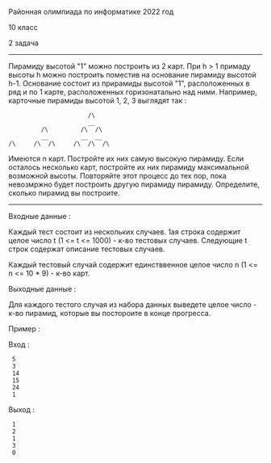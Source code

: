  Районная олимпиада по информатике 2022 год
 
 10 класс
 
 2 задача
 
 _______________________________________________________________________________________________________________________________________
 
   Пирамиду высотой "1" можно построить из 2 карт. При h > 1 примаду высоты h можно построить поместив на основание пирамиду высотой h-1. Основание состоит из прирамиды высотой "1",
расположенных в ряд и по 1 карте, расположенных горизонатально над ними. Например, карточные пирамиды высотой 1, 2, 3 выглядят так :

                          /\
                          __
             /\         /\  /\
             __         __  __
    /\     /\  /\     /\  /\  /\
    
    
  Имеются n карт. Постройте их них самую высокую пирамиду. Если осталось несколько карт, постройте их них пирамиду максимальной возможной высоты. Повторяйте этот процесс до тех пор,
пока невозмржно будет построить другую пирамиду пирамиду. Определите, сколько пирамид вы построите.

_____________________________________________________________________________________________________________________________________

Входные данные : 

Каждый тест состоит из нескольких случаев. 1ая строка содержит целое число t (1 <= t <= 1000) - к-во тестовых случаев. Следующие t строк содержат описание тестовых случаев. 

Каждый тестовый случай содержит единстввенное целое число n (1 <= n <= 10 * 9) - к-во карт.

Выходные данные : 

Для каждого тестого случая из набора данных выведете целое число - к-во пирамид, которые вы постороите в конце прогресса.

Пример : 

Вход : 
    
     5
     3
     14
     15
     24
     1
  
 Выход : 
     
     1
     2
     1
     3
     0
